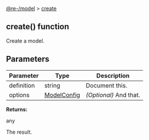 [@re-/model](./model.md) &gt; [create](./model.create.md)

## create() function

Create a model.

## Parameters

| Parameter  | Type                                  | Description                 |
| ---------- | ------------------------------------- | --------------------------- |
| definition | string                                | Document this.              |
| options    | [ModelConfig](./model.modelconfig.md) | <i>(Optional)</i> And that. |

<b>Returns:</b>

any

The result.
